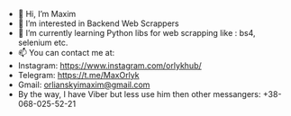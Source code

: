 - 👋 Hi, I’m Maxim
- 👀 I’m interested in Backend Web Scrappers
- 🌱 I’m currently learning Python libs for web scrapping like : bs4, selenium etc.
- 📫 You can contact me at:
- Instagram: https://www.instagram.com/orlykhub/
- Telegram: https://t.me/MaxOrlyk
- Gmail: orlianskyimaxim@gmail.com
- By the way, I have Viber but less use him then other messangers: +38-068-025-52-21
                        

<!---
OrlykM/OrlykM is a ✨ special ✨ repository because its `README.md` (this file) appears on your GitHub profile.
You can click the Preview link to take a look at your changes.
--->
